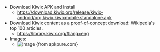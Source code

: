 - Download Kiwix APK and Install
  - https://download.kiwix.org/release/kiwix-android/org.kiwix.kiwixmobile.standalone.apk   
- Download Kiwix content as a proof-of-concept download: Wikipedia's top 100 articles.
  - https://library.kiwix.org/#lang=eng
- Images:
  - ![image](https://github.com/user-attachments/assets/a308f488-8efa-4e17-87f6-69bf5d4c6513) {from apkpure.com}
 

